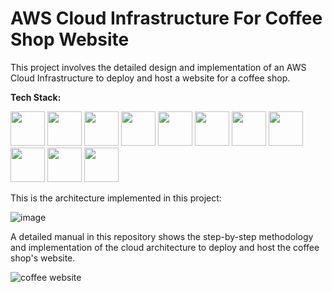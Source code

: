 # AWS Cloud Infrastructure For Coffee Shop Website
This project involves the detailed design and implementation of an AWS Cloud Infrastructure to deploy and host a website for a coffee shop.

**Tech Stack:**

<img src = "https://github.com/super-fz/AWS-Cloud-Infrastructure-For-Coffee-Shop/assets/122122054/33fb9b53-0239-430b-8cea-36936f32f407" height = "55">
<img src = "https://github.com/super-fz/AWS-Cloud-Infrastructure-For-Coffee-Shop/assets/122122054/b77978e4-0e77-46b3-8667-30c004733f81" height = "55">
<img src = "https://github.com/super-fz/AWS-Cloud-Infrastructure-For-Coffee-Shop/assets/122122054/dcacd5c1-cb27-4a2c-a6ff-71fd5c18cb32" height = "55">
<img src = "https://github.com/super-fz/AWS-Cloud-Infrastructure-For-Coffee-Shop/assets/122122054/d55118b4-5706-4d58-8c5a-8d7eafa43433" height = "55">
<img src = "https://github.com/super-fz/AWS-Cloud-Infrastructure-For-Coffee-Shop/assets/122122054/200c6442-7bac-4f83-ae42-c92a9eb1b099" height = "55">
<img src = "https://github.com/super-fz/AWS-Cloud-Infrastructure-For-Coffee-Shop/assets/122122054/6d6449cd-8ace-4b63-a205-34335a76b6ee" height = "55">
<img src = "https://github.com/super-fz/AWS-Cloud-Infrastructure-For-Coffee-Shop/assets/122122054/f39f1ff7-1ed8-451f-af55-15d17583d046" height = "55">
<img src = "https://github.com/super-fz/AWS-Cloud-Infrastructure-For-Coffee-Shop/assets/122122054/6d04831e-6d06-40ea-b228-638f211db353" height = "55">
<img src = "https://github.com/super-fz/AWS-Cloud-Infrastructure-For-Coffee-Shop/assets/122122054/3c03592d-be99-4fc1-a5c5-722a0b4edadf" height = "55">
<img src = "https://github.com/super-fz/AWS-Cloud-Infrastructure-For-Coffee-Shop/assets/122122054/a5b722a1-72b2-4239-b3f6-de4e3e2ff080" height = "55">
<img src = "https://github.com/super-fz/AWS-Cloud-Infrastructure-For-Coffee-Shop/assets/122122054/63f5c854-7de2-4cfd-a169-8da11d7d8638" height = "55">

This is the architecture implemented in this project:

![image](https://github.com/super-fz/AWS-Cloud-Infrastructure-For-Coffee-Shop/assets/122122054/3f81864f-ef0a-49b9-8aaf-d4923fdde173)


A detailed manual in this repository shows the step-by-step methodology and implementation of the cloud architecture to deploy and host the coffee shop's website.

![coffee website](https://github.com/super-fz/AWS-Cloud-Infrastructure-For-Coffee-Shop/assets/122122054/e0497fc7-67c6-4779-8356-4cf94e13b264)


